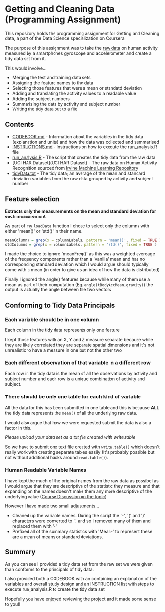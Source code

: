 # Getting and Cleaning Data (Programming Assignment)

This repository holds the programming assignment for Getting and Cleaning data, a part of the Data Science specialization on Coursera

The purpose of this assignment was to take the [raw data](https://d396qusza40orc.cloudfront.net/getdata%2Fprojectfiles%2FUCI%20HAR%20Dataset.zip) on human activity measured by a smartphones gyroscope and accelerometer and create a tidy data set from it.

This would involve...

* Merging the test and training data sets
* Assigning the feature names to the data 
* Selecting those features that were a mean or standatd deviation 
* Adding and translating the activity values to a readable value 
* Adding the subject numbers
* Summarising the data by activity and subject number
* Writing the tidy data out to a file

## Contents

* [CODEBOOK.md](CODEBOOK.md) - Information about the variables in the tidy data (explanation and units) and how the data was collected and summarised
* [INSTRUCTIONS.md](Instructions.md) - Instructions on how to execute the run_analysis.R file
* [run_analysis.R](run_analysis.R) - The script that creates the tidy data from the raw data
* [UCI HAR Dataset](UCI HAR Dataset) - The raw data on Human Activity Recognition sourced from [Irvine Machine Learning Repository](http://archive.ics.uci.edu/ml/datasets/Human+Activity+Recognition+Using+Smartphones)
* [tidyData.txt](tidyData.txt) - The tidy data; an average of the mean and standard deviation variables from the raw data grouped by activity and subject number

## Feature selection

**Extracts only the measurements on the mean and standard deviation for each measurement**

As part of my `loadData` function I chose to select only the columns with either 'mean()' or 'std()' in their name.

```r
meanColumns = grep(x = columnLabels, pattern = 'mean()', fixed = TRUE )
stdColumns = grep(x = columnLabels, pattern = 'std()', fixed = TRUE )
```

I made the choice to ignore 'meanFreq()' as this was a weighted avereage of the frequency components rather than a 'vanilla' mean and has no corresponding standard deviation which I would argue should typically come with a mean (in order to give us an idea of how the data is distributed)

Finally I ignored the angle() features because while many of them use a mean as part of their computation (Eg. `angle(tBodyAccMean,gravity)`) the output is actually the angle between the two vectors

## Conforming to Tidy Data Principals

### Each variable should be in one column

Each column in the tidy data represents only one feature

I kept those features with an X, Y and Z measure separate because while they are likely correlated they are separate spatial dimensions and it's not unrealistic to have a measure in one but not the other two

### Each different observation of that variable in a different row

Each row in the tidy data is the mean of all the observations by activity and subject number and each row is a unique combination of activity and subject.

### There should be only one table for each kind of variable

All the data for this has been submitted in one table and this is because **ALL** the tidy data represents the `mean()` of all the underlying raw data.  

I would also argue that how we were requested submit the data is also a factor in this.

*Please upload your data set as a txt file created with write.table*

So we have to submit one text file created with `write.table()` which doesn't really work with creating separate tables easily (It's probably possible but not without additional hacks around `read.table()`). 

### Human Readable Variable Names

I have kept the much of the original names from the raw data as possibel as I would argue that they are descriptive of the statistic they measure and that expanding on the names doesn't make them any more descriptive of the underlying value ([Course Discussion on the topic](https://class.coursera.org/getdata-014/forum/thread?thread_id=179#post-1313))

However I have made two small adjustments...

* Cleaned up the variable names. During the script the '-', '(' and ')' characters were converted to '.' and so I removed many of them and replaced them with '-'
* Prefixed all of the summary statistics with 'Mean-' to represent these are a mean of means or standard deviations. 

## Summary

As you can see I provided a tidy data set from the raw set we were given than conforms to the principals of tidy data. 

I also provided both a CODEBOOK with an containing an explanation of the variables and overall study design and an INSTRUCTION list with steps to execute run_analysis.R to create the tidy data set

Hopefully you have enjoyed reviewing the project and it made some sense to you!! 
